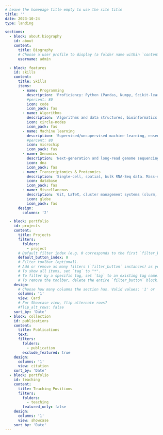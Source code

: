 ```yaml
---
# Leave the homepage title empty to use the site title
title: ''
date: 2023-10-24
type: landing

sections:
  - block: about.biography
    id: about
    content:
      title: Biography
      # Choose a user profile to display (a folder name within `content/authors/`)
      username: admin

  - block: features
    id: skills
    content:
      title: Skills
      items:
        - name: Programming
          description: 'Proficiency: Python (Pandas, Numpy, Scikit-learn, etc), R, Bash. HTML/CSS + Javascript.'
          #percent: 80
          icon: code
          icon_pack: fas
        - name: Algorithms
          description: 'Algorithms and data structures, bioinformatics algorithms, algorithms design and implementation for large-scale data analysis'
          icon: circle-nodes 
          icon_pack: fas
        - name: Machine learning
          description: 'Supervised/unsupervised machine learning, ensemble methods, regularization and optimization, deep learning'
          #percent: 80
          icon: microchip
          icon_pack: fas
        - name: Genomics
          description: 'Next‐generation and long‐read genome sequencing data, metagenomics, ChIP‐seq'
          icon: dna
          icon_pack: fas
        - name: Transcriptomics & Proteomics
          description: 'Single‐cell, spatial, bulk RNA‐Seq data. Mass-spectrometry‐based quantitative proteomics data'
          icon: database
          icon_pack: fas
        - name: Miscellaneous
          description: 'Git, LaTeX, cluster management systems (slurm, qsub), various bioinformatics software.'
          icon: globe
          icon_pack: fas
      design:
        columns: '2'

  - block: portfolio
    id: projects
    content:
      title: Projects
      filters:
        folders:
          - project
      # Default filter index (e.g. 0 corresponds to the first `filter_button` instance below).
      default_button_index: 0
      # Filter toolbar (optional).
      # Add or remove as many filters (`filter_button` instances) as you like.
      # To show all items, set `tag` to "*".
      # To filter by a specific tag, set `tag` to an existing tag name.
      # To remove the toolbar, delete the entire `filter_button` block.
    design:
      # Choose how many columns the section has. Valid values: '1' or '2'.
      columns: '1'
      view: Card
      # For Showcase view, flip alternate rows?
      #flip_alt_rows: false
    sort_by: 'Date'
  - block: collection
    id: publications
    content:
      title: Publications
      text: 
      filters:
        folders:
          - publication
        exclude_featured: true
    design:
      columns: '1'
      view: citation
    sort_by: 'Date'
  - block: portfolio
    id: teaching
    content:
      title: Teaching Positions 
      filters:
        folders:
          - teaching
        featured_only: false
    design:
      columns: '1'
      view: showcase
    sort_by: 'Date'
---
```

